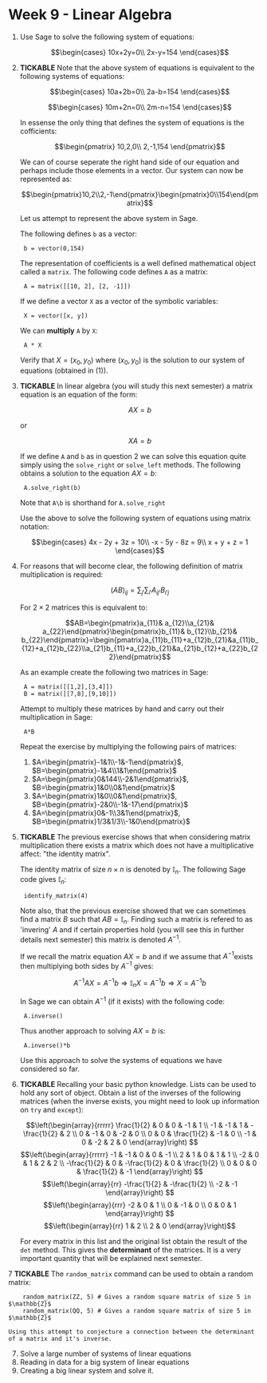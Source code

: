 # Week 9 - Linear Algebra

1. Use Sage to solve the following system of equations:

    $$\begin{cases}
    10x+2y=0\\
    2x-y=154
    \end{cases}$$

2. **TICKABLE** Note that the above system of equations is equivalent to the following systems of equations:

    $$\begin{cases}
    10a+2b=0\\
    2a-b=154
    \end{cases}$$

    $$\begin{cases}
    10m+2n=0\\
    2m-n=154
    \end{cases}$$

    In essense the only thing that defines the system of equations is the cofficients:

    $$\begin{pmatrix}
    10,2,0\\
    2,-1,154
    \end{pmatrix}$$

    We can of course seperate the right hand side of our equation and perhaps include those elements in a vector. Our system can now be represented as:

    $$\begin{pmatrix}10,2\\2,-1\end{pmatrix}\begin{pmatrix}0\\154\end{pmatrix}$$

    Let us attempt to represent the above system in Sage.

    The following defines `b` as a vector:

        b = vector(0,154)

    The representation of coefficients is a well defined mathematical object called a `matrix`. The following code defines `A` as a matrix:

        A = matrix([[10, 2], [2, -1]])

    If we define a vector `X` as a vector of the symbolic variables:

        X = vector([x, y])

    We can **multiply** `A` by `X`:

        A * X

    Verify that $X = (x_0, y_0)$ where $(x_0, y_0)$ is the solution to our system of equations (obtained in (1)).

3. **TICKABLE** In linear algebra (you will study this next semester) a matrix equation is an equation of the form:

    $$AX=b$$

    or

    $$XA=b$$

    If we define `A` and `b` as in question 2 we can solve this equation quite simply using the `solve_right` or `solve_left` methods. The following obtains a solution to the equation $AX=b$:

        A.solve_right(b)

    Note that `A\b` is shorthand for `A.solve_right`

    Use the above to solve the following system of equations using matrix notation:

    $$\begin{cases}
    4x - 2y + 3z = 10\\
    -x - 5y - 8z = 9\\
    x + y + z = 1
    \end{cases}$$

4. For reasons that will become clear, the following definition of matrix multiplication is required:

    $$(AB)_{ij}=\sum_{j'}\sum_{i'}A_{ij'}B_{i'j}$$

    For $2\times 2$ matrices this is equivalent to:

    $$AB=\begin{pmatrix}a_{11}& a_{12}\\a_{21}& a_{22}\end{pmatrix}\begin{pmatrix}b_{11}& b_{12}\\b_{21}& b_{22}\end{pmatrix}=\begin{pmatrix}a_{11}b_{11}+a_{12}b_{21}&a_{11}b_{12}+a_{12}b_{22}\\a_{21}b_{11}+a_{22}b_{21}&a_{21}b_{12}+a_{22}b_{22}\end{pmatrix}$$

    As an example create the following two matrices in Sage:

        A = matrix([[1,2],[3,4]])
        B = matrix([[7,8],[9,10]])

    Attempt to multiply these matrices by hand and carry out their multiplication in Sage:

        A*B

    Repeat the exercise by multiplying the following pairs of matrices:

    1. $A=\begin{pmatrix}-1&1\\-1&-1\end{pmatrix}$, $B=\begin{pmatrix}-1&4\\1&1\end{pmatrix}$
    2. $A=\begin{pmatrix}0&144\\-2&1\end{pmatrix}$, $B=\begin{pmatrix}1&0\\0&1\end{pmatrix}$
    3. $A=\begin{pmatrix}1&0\\0&1\end{pmatrix}$, $B=\begin{pmatrix}-2&0\\-1&-17\end{pmatrix}$
    4. $A=\begin{pmatrix}0&-1\\3&1\end{pmatrix}$, $B=\begin{pmatrix}1/3&1/3\\-1&0\end{pmatrix}$

5. **TICKABLE** The previous exercise shows that when considering matrix multiplication there exists a matrix which does not have a multiplicative affect: "the identity matrix".

    The identity matrix of size $n\times n$ is denoted by $\mathbb{I}_n$. The following Sage code gives $\mathbb{I}_n$:

        identify_matrix(4)

    Note also, that the previous exercise showed that we can sometimes find a matrix $B$ such that $AB=\mathbb{I}_n$. Finding such a matrix is refered to as 'invering' $A$ and if certain properties hold (you will see this in further details next semester) this matrix is denoted $A^{-1}$.

    If we recall the matrix equation $AX=b$ and if we assume that $A^{-1}$exists then multiplying both sides by $A^{-1}$ gives:

    $$A^{-1}AX=A^{-1}b\Rightarrow \mathbb{I}_nX=A^{-1}b\Rightarrow X=A^{-1}b$$

    In Sage we can obtain $A^{-1}$ (if it exists) with the following code:

        A.inverse()

    Thus another approach to solving $AX=b$ is:

        A.inverse()*b

    Use this approach to solve the systems of equations we have considered so far.

6. **TICKABLE** Recalling your basic python knowledge. Lists can be used to hold any sort of object. Obtain a list of the inverses of the following matrices (when the inverse exists, you might need to look up information on `try` and `except`):

    $$\left(\begin{array}{rrrrr}
\frac{1}{2} & 0 & 0 & -1 & 1 \\
-1 & -1 & 1 & -\frac{1}{2} & 2 \\
0 & -1 & 0 & -2 & 0 \\
0 & 0 & \frac{1}{2} & -1 & 0 \\
-1 & 0 & -2 & 2 & 0
\end{array}\right)
$$
$$\left(\begin{array}{rrrrr}
-1 & -1 & 0 & 0 & -1 \\
2 & 1 & 0 & 1 & 1 \\
-2 & 0 & 1 & 2 & 2 \\
-\frac{1}{2} & 0 & -\frac{1}{2} & 0 & \frac{1}{2} \\
0 & 0 & 0 & \frac{1}{2} & -1
\end{array}\right)
$$
$$\left(\begin{array}{rr}
-\frac{1}{2} & -\frac{1}{2} \\
-2 & -1
\end{array}\right)
$$
$$\left(\begin{array}{rrr}
-2 & 0 & 1 \\
0 & -1 & 0 \\
0 & 0 & 1
\end{array}\right)
$$
$$\left(\begin{array}{rr}
1 & 2 \\
2 & 0
\end{array}\right)$$

    For every matrix in this list and the original list obtain the result of the `det` method. This gives the **determinant** of the matrices. It is a very important quantity that will be explained next semester.

7 **TICKABLE** The `random_matrix` command can be used to obtain a random matrix:

        random_matrix(ZZ, 5) # Gives a random square matrix of size 5 in $\mathbb{Z}$
        random_matrix(QQ, 5) # Gives a random square matrix of size 5 in $\mathbb{Z}$

    Using this attempt to conjecture a connection between the determinant of a matrix and it's inverse.

7. Solve a large number of systems of linear equations
8. Reading in data for a big system of linear equations
9. Creating a big linear system and solve it.
